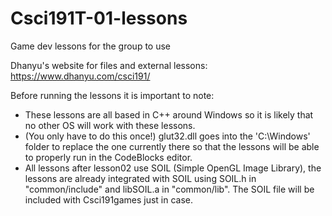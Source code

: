 # Csci191T-01-lessons
Game dev lessons for the group to use

Dhanyu's website for files and external lessons: https://www.dhanyu.com/csci191/

Before running the lessons it is important to note: 
- These lessons are all based in C++ around Windows so it is likely that no other OS 
  will work with these lessons.
- (You only have to do this once!) glut32.dll goes into the 'C:\Windows' folder to 
  replace the one currently there so that the lessons will be able to properly run 
  in the CodeBlocks editor.
- All lessons after lesson02 use SOIL (Simple OpenGL Image Library), the lessons are
  already integrated with SOIL using SOIL.h in "common/include" and libSOIL.a in 
  "common/lib". The SOIL file will be included with Csci191games just in case.
  
  
